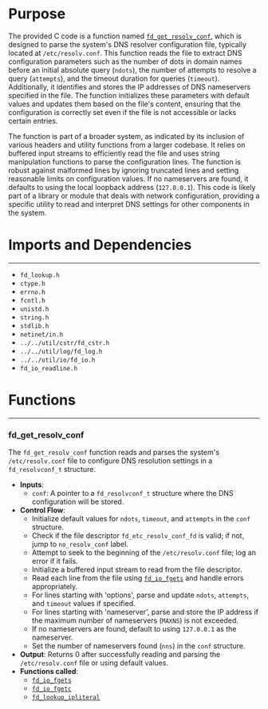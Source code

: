 # Purpose
The provided C code is a function named [`fd_get_resolv_conf`](#fd_get_resolv_conf), which is designed to parse the system's DNS resolver configuration file, typically located at `/etc/resolv.conf`. This function reads the file to extract DNS configuration parameters such as the number of dots in domain names before an initial absolute query (`ndots`), the number of attempts to resolve a query (`attempts`), and the timeout duration for queries (`timeout`). Additionally, it identifies and stores the IP addresses of DNS nameservers specified in the file. The function initializes these parameters with default values and updates them based on the file's content, ensuring that the configuration is correctly set even if the file is not accessible or lacks certain entries.

The function is part of a broader system, as indicated by its inclusion of various headers and utility functions from a larger codebase. It relies on buffered input streams to efficiently read the file and uses string manipulation functions to parse the configuration lines. The function is robust against malformed lines by ignoring truncated lines and setting reasonable limits on configuration values. If no nameservers are found, it defaults to using the local loopback address (`127.0.0.1`). This code is likely part of a library or module that deals with network configuration, providing a specific utility to read and interpret DNS settings for other components in the system.
# Imports and Dependencies

---
- `fd_lookup.h`
- `ctype.h`
- `errno.h`
- `fcntl.h`
- `unistd.h`
- `string.h`
- `stdlib.h`
- `netinet/in.h`
- `../../util/cstr/fd_cstr.h`
- `../../util/log/fd_log.h`
- `../../util/io/fd_io.h`
- `fd_io_readline.h`


# Functions

---
### fd\_get\_resolv\_conf<!-- {{#callable:fd_get_resolv_conf}} -->
The `fd_get_resolv_conf` function reads and parses the system's `/etc/resolv.conf` file to configure DNS resolution settings in a `fd_resolvconf_t` structure.
- **Inputs**:
    - `conf`: A pointer to a `fd_resolvconf_t` structure where the DNS configuration will be stored.
- **Control Flow**:
    - Initialize default values for `ndots`, `timeout`, and `attempts` in the `conf` structure.
    - Check if the file descriptor `fd_etc_resolv_conf_fd` is valid; if not, jump to `no_resolv_conf` label.
    - Attempt to seek to the beginning of the `/etc/resolv.conf` file; log an error if it fails.
    - Initialize a buffered input stream to read from the file descriptor.
    - Read each line from the file using [`fd_io_fgets`](fd_io_readline.c.driver.md#fd_io_fgets) and handle errors appropriately.
    - For lines starting with 'options', parse and update `ndots`, `attempts`, and `timeout` values if specified.
    - For lines starting with 'nameserver', parse and store the IP address if the maximum number of nameservers (`MAXNS`) is not exceeded.
    - If no nameservers are found, default to using `127.0.0.1` as the nameserver.
    - Set the number of nameservers found (`nns`) in the `conf` structure.
- **Output**: Returns 0 after successfully reading and parsing the `/etc/resolv.conf` file or using default values.
- **Functions called**:
    - [`fd_io_fgets`](fd_io_readline.c.driver.md#fd_io_fgets)
    - [`fd_io_fgetc`](fd_io_readline.c.driver.md#fd_io_fgetc)
    - [`fd_lookup_ipliteral`](fd_lookup_ipliteral.c.driver.md#fd_lookup_ipliteral)


